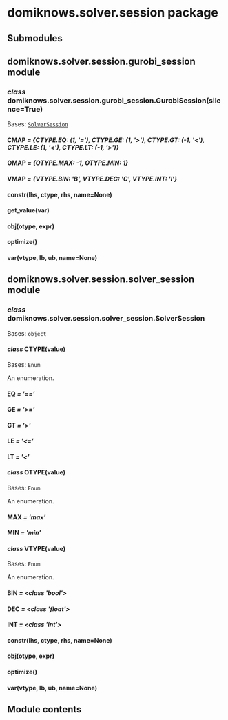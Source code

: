 # domiknows.solver.session package

## Submodules

## domiknows.solver.session.gurobi_session module

### *class* domiknows.solver.session.gurobi_session.GurobiSession(silence=True)

Bases: [`SolverSession`](#domiknows.solver.session.solver_session.SolverSession)

#### CMAP *= {CTYPE.EQ: (1, '='), CTYPE.GE: (1, '>'), CTYPE.GT: (-1, '<'), CTYPE.LE: (1, '<'), CTYPE.LT: (-1, '>')}*

#### OMAP *= {OTYPE.MAX: -1, OTYPE.MIN: 1}*

#### VMAP *= {VTYPE.BIN: 'B', VTYPE.DEC: 'C', VTYPE.INT: 'I'}*

#### constr(lhs, ctype, rhs, name=None)

#### get_value(var)

#### obj(otype, expr)

#### optimize()

#### var(vtype, lb, ub, name=None)

## domiknows.solver.session.solver_session module

### *class* domiknows.solver.session.solver_session.SolverSession

Bases: `object`

#### *class* CTYPE(value)

Bases: `Enum`

An enumeration.

#### EQ *= '=='*

#### GE *= '>='*

#### GT *= '>'*

#### LE *= '<='*

#### LT *= '<'*

#### *class* OTYPE(value)

Bases: `Enum`

An enumeration.

#### MAX *= 'max'*

#### MIN *= 'min'*

#### *class* VTYPE(value)

Bases: `Enum`

An enumeration.

#### BIN *= <class 'bool'>*

#### DEC *= <class 'float'>*

#### INT *= <class 'int'>*

#### constr(lhs, ctype, rhs, name=None)

#### obj(otype, expr)

#### optimize()

#### var(vtype, lb, ub, name=None)

## Module contents
